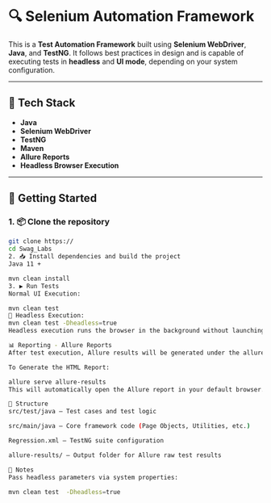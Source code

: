 # 🔍 Selenium Automation Framework

This is a **Test Automation Framework** built using **Selenium WebDriver**, **Java**, and **TestNG**. It follows best practices in design and is capable of executing tests in **headless** and **UI mode**, depending on your system configuration.

---

## 🚀 Tech Stack

- **Java**
- **Selenium WebDriver**
- **TestNG**
- **Maven**
- **Allure Reports**
- **Headless Browser Execution**

---

## 📁 Getting Started

### 1. 📦 Clone the repository
```bash
git clone https://
cd Swag_Labs
2. 📥 Install dependencies and build the project
Java 11 +

mvn clean install
3. ▶️ Run Tests
Normal UI Execution:

mvn clean test
🧠 Headless Execution:
mvn clean test -Dheadless=true
Headless execution runs the browser in the background without launching the UI — useful for CI/CD or low-resource environments.

📊 Reporting - Allure Reports
After test execution, Allure results will be generated under the allure-results/.

To Generate the HTML Report:

allure serve allure-results
This will automatically open the Allure report in your default browser.

🧪 Structure
src/test/java – Test cases and test logic

src/main/java – Core framework code (Page Objects, Utilities, etc.)

Regression.xml – TestNG suite configuration

allure-results/ – Output folder for Allure raw test results

📌 Notes
Pass headless parameters via system properties:

mvn clean test  -Dheadless=true
